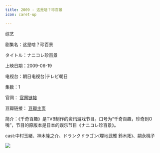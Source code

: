 ```yaml
---
title: 2009 - 这是啥？珍百景
icon: caret-up

---
```

综艺

剧集名：这是啥？珍百景

タイトル：ナニコレ珍百景

上映日期：2009-06-19

电视台：朝日电视台|テレビ朝日

集数：1

官网： [官网链接](https://www.tv-asahi.co.jp/nanikore/)

豆瓣链接： [豆瓣主页](https://movie.douban.com/subject/33418565/)

简介：《千奇百趣》是TVB制作的资讯游戏节目。口号为“千奇百趣，珍奇到O嘴”，节目的原版本是日本的娱乐节目《ナニコレ珍百景》。

cast:中村玉緒、神木隆之介、ドランクドラゴン(塚地武雅 鈴木拓)、嗣永桃子

![](https://listpic.tsgsanjiao.com/other/2009zbj.jpg)